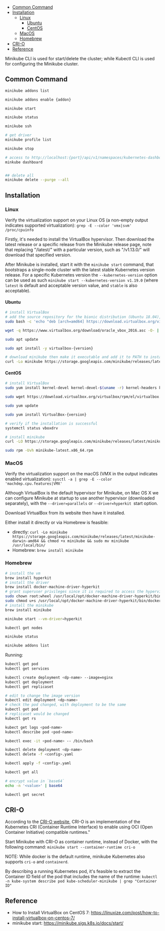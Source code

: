 
- [Common Command](#common-command)
- [Installation](#installation)
  - [Linux](#linux)
    - [Ubuntu](#ubuntu)
    - [CentOS](#centos)
  - [MacOS](#macos)
  - [Homebrew](#homebrew)
- [CRI-O](#cri-o)
- [Reference](#reference)


Minikube CLI is used for start/delete the cluster; while Kubectl CLI is used for configuring the Minikube cluster.

## Common Command

```sh
minikube addons list

minikube addons enable {addon}

minikube start

minikube status

minikube ssh

# get driver
minikube profile list

minikube stop

# access to http://localhost:{port}/api/v1/namespaces/kubernetes-dashboard/services/https:kubernetes-dashboard:/proxy/
minkube dashboard


## delete all
minikube delete --purge --all
```


## Installation
### Linux
Verify the virtualization support on your Linux OS (a non-empty output indicates supported virtualization):
`grep -E --color 'vmx|svm' /proc/cpuinfo`

Firstly, it's needed to install the VirtualBox hypervisor.
Then download the latest release or a specific release from the Minikube release page, note that replacing "/latest/" with a particular version, such as "/v1.13.0/" will download that specified version.

After Minikube is installed, start it with the `minikube start` command, that bootstraps a single-node cluster with the latest stable Kubernetes version release.
For a specific Kubernetes version the `--kubernetes-version` option can be used as such `minikube start --kubernetes-version v1.19.0` (where `latest` is default and acceptable version value, and `stable` is also acceptable).

#### Ubuntu
```sh
# install VirtualBox
# add the source repository for the bionic distribution (Ubuntu 18.04), download and register the public key, update and install
sudo bash -c 'echo "deb [arch=amd64] https://download.virtualbox.org/virtualbox/debian bionic contrib" >> /etc/apt/sources.list'

wget -q https://www.virtualbox.org/download/oracle_vbox_2016.asc -O- | sudo apt-key add -

sudo apt update

sudo apt install -y virtualbox-{version}

# download minikube then make it executable and add it to PATH to install
curl -Lo minikube https://storage.googleapis.com/minikube/releases/latest/minikube-linux-amd64 && chmod +x minikube && sudo mv minikube /usr/local/bin/
```

#### CentOS
```sh
# install VirtualBox
sudo yum install kernel-devel kernel-devel-$(uname -r) kernel-headers kernel-headers-$(uname -r) make patch gcc

sudo wget https://download.virtualbox.org/virtualbox/rpm/el/virtualbox.repo -P /etc/yum.repos.d

sudo yum update

sudo yum install VirtualBox-{version}

# verify if the installation is successful
systemctl status vboxdrv

# install minikube
curl -LO https://storage.googleapis.com/minikube/releases/latest/minikube-latest.x86_64.rpm

sudo rpm -Uvh minikube-latest.x86_64.rpm
```


### MacOS
Verify the virtualization support on the macOS (VMX in the output indicates enabled virtualization):
`sysctl -a | grep -E --color 'machdep.cpu.features|VMX'`

Although VirtualBox is the default hypervisor for Minikube, on Mac OS X we can configure Minikube at startup to use another hypervisor (downloaded separately), with the `--driver=parallels` or `--driver=hyperkit `start option.

Download VirtualBox from its website then have it installed.

Either install it directly or via Homebrew is feasible:
- directly: `curl -Lo minikube https://storage.googleapis.com/minikube/releases/latest/minikube-darwin-amd64 && chmod +x minikube && sudo mv minikube /usr/local/bin/`
- Homebrew: `brew install minikube`

### Homebrew
```sh
# install the vm
brew install hyperkit
# install the driver
brew install docker-machine-driver-hyperkit
# grant superuser privileges since it is required to access the hypervisor
sudo chown root:wheel /usr/local/opt/docker-machine-driver-hyperkit/bin/docker-machine-driver-hyperkit
sudo chmod u+s /usr/local/opt/docker-machine-driver-hyperkit/bin/docker-machine-driver-hyperkit
# install the minikube
brew install minikube

minikube start --vm-driver=hyperkit

kubectl get nodes

minikube status

minikube addons list
```

Running:
```sh
kubectl get pod
kubectl get services

kubectl create deployment <dp-name> --image=nginx
kubectl get deployment
kubectl get replicaset

# edit to change the image version
kubectl edit deployment <dp-name>
# check the pod changed, with deployment to be the same
kubectl get pod
# replicaset would be changed
kubectl get rs

kubect get logs <pod-name>
kubectl describe pod <pod-name>

kubectl exec -it <pod-name> -- /bin/bash

kubectl delete deployment <dp-name>
kubectl delete -f <config>.yaml

kubectl apply -f <config>.yaml

kubectl get all

# encrypt value in `base64`
echo -n '<value>' | base64

kubectl get secret
```


## CRI-O
According to the [CRI-O website](https://cri-o.io/), CRI-O is an implementation of the Kubernetes CRI (Container Runtime Interface) to enable using OCI (Open Container Initiative) compatible runtimes."

Start Minikube with CRI-O as container runtime, instead of Docker, with the following command:
`minikube start --container-runtime cri-o`

NOTE: While docker is the default runtime, minikube Kubernetes also supports `cri-o` and `containerd`.

By describing a running Kubernetes pod, it's feasible to extract the Container ID field of the pod that includes the name of the runtime:
`kubectl -n kube-system describe pod kube-scheduler-minikube | grep "Container ID"`


## Reference
- How to Install VirtualBox on CentOS 7: https://linuxize.com/post/how-to-install-virtualbox-on-centos-7/
- minikube start: https://minikube.sigs.k8s.io/docs/start/
